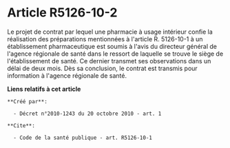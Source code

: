 # Article R5126-10-2

Le projet de contrat par lequel une pharmacie à usage intérieur confie la réalisation des préparations mentionnées à
l'article R. 5126-10-1 à un établissement pharmaceutique est soumis à l'avis du directeur général de l'agence régionale de
santé dans le ressort de laquelle se trouve le siège de l'établissement de santé. Ce dernier transmet ses observations dans
un délai de deux mois. Dès sa conclusion, le contrat est transmis pour information à l'agence régionale de santé.

**Liens relatifs à cet article**

	**Créé par**:

	  - Décret n°2010-1243 du 20 octobre 2010 - art. 1

	**Cite**:

	  - Code de la santé publique - art. R5126-10-1
